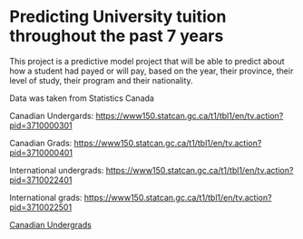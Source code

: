 # Predicting University tuition throughout the past 7 years

This project is a predictive model project that will be able to predict about how a student had payed or will pay, based on the year, their province, their level of study, their program and their nationality.

Data was taken from Statistics Canada

Canadian Undergards: https://www150.statcan.gc.ca/t1/tbl1/en/tv.action?pid=3710000301 

Canadian Grads: https://www150.statcan.gc.ca/t1/tbl1/en/tv.action?pid=3710000401

International undergrads: https://www150.statcan.gc.ca/t1/tbl1/en/tv.action?pid=3710022401

International grads: https://www150.statcan.gc.ca/t1/tbl1/en/tv.action?pid=3710022501

[Canadian Undergrads](c_undergrad.csv)
